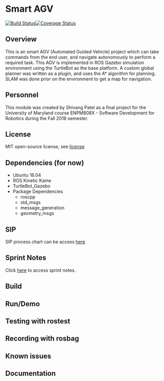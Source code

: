 # Smart AGV
[![Build Status](https://travis-ci.org/shivaang12/Smart-AGV.svg?branch=master)](https://travis-ci.org/shivaang12/Smart-AGV)[![Coverage Status](https://coveralls.io/repos/github/shivaang12/Smart-AGV/badge.svg?branch=master)](https://coveralls.io/github/shivaang12/Smart-AGV?branch=master)

## Overview
This is an smart AGV (Automated Guided Vehicle) project which can take commands from the end user, and navigate autonomously to perform a required task. This AGV is implemented in ROS Gazebo simulation environment using the TurtleBot as the base platform. A custom global planner was written as a plugin, and uses the A* algorithm for planning. SLAM was done prior on the environment to get a map for navigation. 

## Personnel
This module was created by Shivang Patel as a final project for the University of Maryland course ENPM808X - Software Development for Robotics during the Fall 2018 semester.

## License
MIT open-source license, see [license](https://opensource.org/licenses/MIT)

## Dependencies (for now)
- Ubuntu 16.04
- ROS Kinetic Kame
- TurtleBot_Gazebo
- Package Dependencies
    - roscpp
    - std_msgs
    - message_generation
    - geometry_msgs

## SIP

SIP process chart can be access [here](https://docs.google.com/spreadsheets/d/15FUiV2CVoGEMxKz0mKP8EMVmY0W706Poa8y_qtE8bmY/edit?usp=sharing)

## Sprint Notes

Click [here](https://docs.google.com/document/d/1l9LacTmeBo5nzlTT7CSJo50k2eist533l3HIxqJ_3jI/edit?usp=sharing) to access sprint notes.

## Build

## Run/Demo

## Testing with rostest

## Recording with rosbag

## Known issues

## Documentation